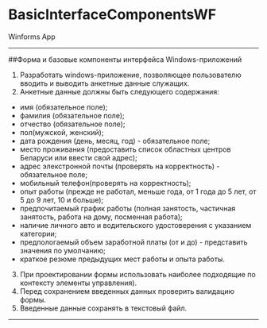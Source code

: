 # BasicInterfaceComponentsWF
Winforms App
***
##Форма и базовые компоненты интерфейса Windows-приложений
1. Разработать windows-приложение, позволяющее пользователю вводить и выводить анкетные данные служащих.
2. Анкетные данные должны быть следующего содержания:
+ имя (обязательное поле);
+ фамилия (обязательное поле);
+ отчество (обязательное поле);
+ пол(мужской, женский);
+ дата рождения (день, месяц, год) - обязательное поле;
+ место проживания (предоставить список областных центров Беларуси или ввести свой адрес);
+ адрес элекстронной почты (проверять на корректность) - обязательное поле;
+ мобильный телефон(проверять на корректность);
+ опыт работы (прежде не работал, меньше года, от 1 года до 5 лет, от 5 до 9 лет, 10 и больше);
+ предпочитаемый график работы (полная занятость, частичная занятость, работа на дому, посменная работа);
+ наличие личного авто и водительского удостоверения с указанием категории;
+ предпологаемый объем заработной платы (от и до) - представить значения по умолчанию;
+ краткое резюме предыдущих мест работы и опыта работы.
3. При проектировании формы использовать наиболее подходящие по контексту элементы управления).
4. Перед сохранением введенных данных проверить валидацию формы.
5. Введенные данные сохранять в текстовый файл.


***